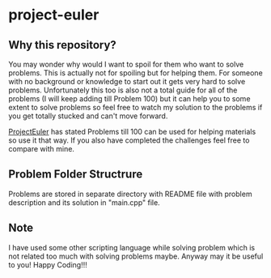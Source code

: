 # project-euler

## Why this repository?
You may wonder why would I want to spoil for them who want to solve problems. This is actually not for spoiling but for helping them. For someone with no background or knowledge to start out it gets very hard to solve problems. Unfortunately this too is also not a total guide for all of the problems (I will keep adding till Problem 100) but it can help you to some extent to solve problems so feel free to watch my solution to the problems if you get totally stucked and can't move forward.

[ProjectEuler](http://projecteuler.net/) has stated Problems till 100 can be used for helping materials so use it that way. If you also have completed the challenges feel free to compare with mine.

## Problem Folder Structrure
Problems are stored in separate directory with README file with problem description and its solution in "main.cpp" file.

## Note
I have used some other scripting language while solving problem which is not related too much with solving problems maybe. Anyway may it be useful to you!
Happy Coding!!!

